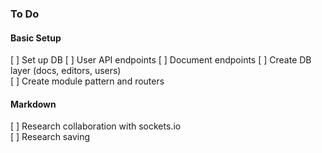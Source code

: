 ### To Do ###
#### Basic Setup ####
[ ] Set up DB
[ ] User API endpoints 
[ ] Document endpoints
[ ] Create DB layer (docs, editors, users)  
[ ] Create module pattern and routers  

#### Markdown ####
[ ] Research collaboration with sockets.io  
[ ] Research saving 